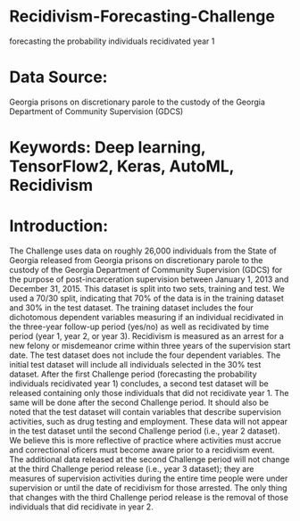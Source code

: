 # Recidivism-Forecasting-Challenge
forecasting the probability individuals recidivated year 1

# Data Source: 
Georgia prisons on discretionary parole to the custody of the Georgia Department of Community Supervision (GDCS)

# Keywords: Deep learning, TensorFlow2, Keras, AutoML, Recidivism


# Introduction:
The Challenge uses data on roughly 26,000 individuals from the State of Georgia released from Georgia prisons on discretionary parole to the custody of the Georgia Department of Community Supervision (GDCS) for the purpose of post-incarceration supervision between January 1, 2013 and December 31, 2015. This dataset is split into two sets, training and test. We used a 70/30 split, indicating that 70% of the data is in the training dataset and 30% in the test dataset. The training dataset includes the four dichotomous dependent variables measuring if an individual recidivated in the three-year follow-up period (yes/no) as well as recidivated by time period (year 1, year 2, or year 3). Recidivism is measured as an arrest for a new felony or misdemeanor crime within three years of the supervision start date. The test dataset does not include the four dependent variables. The initial test dataset will include all individuals selected in the 30% test dataset. After the first Challenge period (forecasting the probability individuals recidivated year 1) concludes, a second test dataset will be released containing only those individuals that did not recidivate year 1. The same will be done after the second Challenge period. It should also be noted that the test dataset will contain variables that describe supervision activities, such as drug testing and employment. These data will not appear in the test dataset until the second Challenge period (i.e., year 2 dataset). We believe this is more reflective of practice where activities must accrue and correctional oficers must become aware prior to a recidivism event. The additional data released at the second Challenge period will not change at the third Challenge period release (i.e., year 3 dataset); they are measures of supervision activities during the entire time people were under supervision or until the date of recidivism for those arrested. The only thing that changes with the third Challenge period release is the removal of those individuals that did recidivate in year 2.
